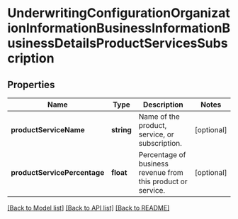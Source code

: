 # UnderwritingConfigurationOrganizationInformationBusinessInformationBusinessDetailsProductServicesSubscription

## Properties
Name | Type | Description | Notes
------------ | ------------- | ------------- | -------------
**productServiceName** | **string** | Name of the product, service, or subscription. | [optional] 
**productServicePercentage** | **float** | Percentage of business revenue from this product or service. | [optional] 

[[Back to Model list]](../README.md#documentation-for-models) [[Back to API list]](../README.md#documentation-for-api-endpoints) [[Back to README]](../README.md)


